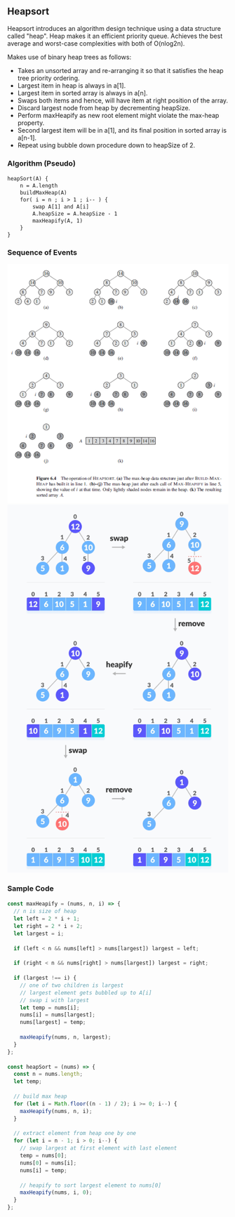 ## Heapsort

Heapsort introduces an algorithm design technique using a data structure called "heap". Heap makes it an efficient priority queue. Achieves the best average and worst-case complexities with both of O(nlog2n).

Makes use of binary heap trees as follows:

- Takes an unsorted array and re-arranging it so that it satisfies the heap tree priority ordering.
- Largest item in heap is always in a[1].
- Largest item in sorted array is always in a[n].
- Swaps both items and hence, will have item at right position of the array.
- Discard largest node from heap by decrementing heapSize.
- Perform maxHeapify as new root element might violate the max-heap property.
- Second largest item will be in a[1], and its final position in sorted array is a[n-1].
- Repeat using bubble down procedure down to heapSize of 2.

### Algorithm (Pseudo)

```
heapSort(A) {
    n = A.length
    buildMaxHeap(A)
    for( i = n ; i > 1 ; i-- ) {
        swap A[1] and A[i]
        A.heapSize = A.heapSize - 1
        maxHeapify(A, 1)
    }
}
```

### Sequence of Events

<img src="../../../assets/heapsort.PNG">

<img src="../../../assets/heapsort-example-2.PNG">

### Sample Code

```js
const maxHeapify = (nums, n, i) => {
  // n is size of heap
  let left = 2 * i + 1;
  let right = 2 * i + 2;
  let largest = i;

  if (left < n && nums[left] > nums[largest]) largest = left;

  if (right < n && nums[right] > nums[largest]) largest = right;

  if (largest !== i) {
    // one of two children is largest
    // largest element gets bubbled up to A[i]
    // swap i with largest
    let temp = nums[i];
    nums[i] = nums[largest];
    nums[largest] = temp;

    maxHeapify(nums, n, largest);
  }
};

const heapSort = (nums) => {
  const n = nums.length;
  let temp;

  // build max heap
  for (let i = Math.floor((n - 1) / 2); i >= 0; i--) {
    maxHeapify(nums, n, i);
  }

  // extract element from heap one by one
  for (let i = n - 1; i > 0; i--) {
    // swap largest at first element with last element
    temp = nums[0];
    nums[0] = nums[i];
    nums[i] = temp;

    // heapify to sort largest element to nums[0]
    maxHeapify(nums, i, 0);
  }
};
```
